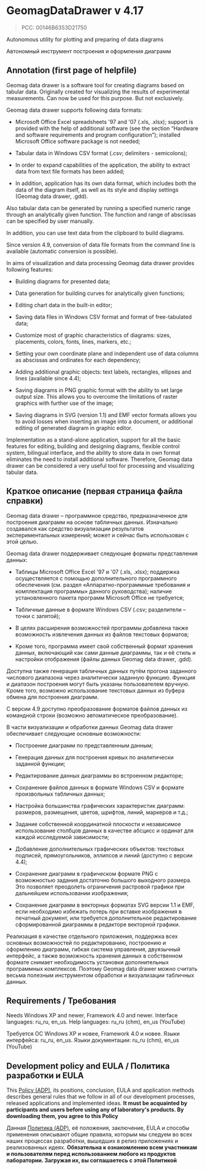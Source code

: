 # GeomagDataDrawer v 4.17
> PCC: 00146B6353D21750



Autonomous utility for plotting and preparing of data diagrams

Автономный инструмент построения и оформления диаграмм



## Annotation (first page of helpfile)

Geomag data drawer is a software tool for creating diagrams based on tabular data. Originally created for visualizing the results of experimental measurements. Can now be used for this purpose. But not exclusively.

Geomag data drawer supports following data formats:

- Microsoft Office Excel spreadsheets '97 and '07 (.xls, .xlsx); support is provided with the help of additional software (see the section “Hardware and software requirements and program configuration”); installed Microsoft Office software package is not needed;

- Tabular data in Windows CSV format (.csv; delimiters - semicolons);

- In order to expand capabilities of the application, the ability to extract data from text file formats has been added;

- In addition, application has its own data format, which includes both the data of the diagram itself, as well as its style and display settings (Geomag data drawer, .gdd).

Also tabular data can be generated by running a specified numeric range through an analytically given function. The function and range of abscissas can be specified by user manually.

In addition, you can use text data from the clipboard to build diagrams.

Since version 4.9, conversion of data file formats from the command line is available (automatic conversion is possible).

In aims of visualization and data processing Geomag data drawer provides following features:

- Building diagrams for presented data;

- Data generation for building curves for analytically given functions;

- Editing chart data in the built-in editor;

- Saving data files in Windows CSV format and format of free-tabulated data;

- Customize most of graphic characteristics of diagrams: sizes, placements, colors, fonts, lines, markers, etc.;

- Setting your own coordinate plane and independent use of data columns as abscissas and ordinates for each dependency;

- Adding additional graphic objects: text labels, rectangles, ellipses and lines (available since 4.4);

- Saving diagrams in PNG graphic format with the ability to set large output size. This allows you to overcome the limitations of raster graphics with further use of the image;

- Saving diagrams in SVG (version 1.1) and EMF vector formats allows you to avoid losses when inserting an image into a document, or additional editing of generated diagram in graphic editor.

Implementation as a stand-alone application, support for all the basic features for editing, building and designing diagrams, flexible control system, bilingual interface, and the ability to store data in own format eliminates the need to install additional software. Therefore, Geomag data drawer can be considered a very useful tool for processing and visualizing tabular data.



## Краткое описание (первая страница файла справки)

Geomag data drawer – программное средство, предназначенное для построения диаграмм на основе табличных данных. Изначально создавался как средство визуализации результатов экспериментальных измерений; может и сейчас быть использован с этой целью.

Geomag data drawer поддерживает следующие форматы представления данных:

- Таблицы Microsoft Office Excel '97 и '07 (.xls, .xlsx); поддержка осуществляется с помощью дополнительного программного обеспечения (см. раздел «Аппаратно-программные требования и комплектация программы» данного руководства); наличие установленного пакета программ Microsoft Office не требуется;

- Табличные данные в формате Windows CSV (.csv; разделители – точки с запятой);

- В целях расширения возможностей программы добавлена также возможность извлечения данных из файлов текстовых форматов;

- Кроме того, программа имеет свой собственный формат хранения данных, включающий как сами данные диаграммы, так и её стиль и настройки отображения (файлы данных Geomag data drawer, .gdd).

Доступна также генерация табличных данных путём прогона заданного числового диапазона через аналитически заданную функцию. Функция и диапазон построения могут быть указаны пользователем вручную. Кроме того, возможно использование текстовых данных из буфера обмена для построения диаграмм.

С версии 4.9 доступно преобразование форматов файлов данных из командной строки (возможно автоматическое преобразование).

В части визуализации и обработки данных Geomag data drawer обеспечивает следующие основные возможности:

- Построение диаграмм по представленным данным;

- Генерация данных для построения кривых по аналитически заданной функции;

- Редактирование данных диаграммы во встроенном редакторе;

- Сохранение файлов данных в формате Windows CSV и формате произвольных табличных данных;

- Настройка большинства графических характеристик диаграмм: размеров, размещения, цветов, шрифтов, линий, маркеров и т.д.;

- Задание собственной координатной плоскости и независимое использование столбцов данных в качестве абсцисс и ординат для каждой исследуемой зависимости;

- Добавление дополнительных графических объектов: текстовых подписей, прямоугольников, эллипсов и линий (доступно с версии 4.4);

- Сохранение диаграмм в графическом формате PNG с возможностью задания достаточно большого выходного размера. Это позволяет преодолеть ограничения растровой графики при дальнейшем использовании изображения;

- Сохранение диаграмм в векторных форматах SVG версии 1.1 и EMF, если необходимо избежать потерь при вставке изображения в печатный документ, или требуется дополнительное редактирование сформированной диаграммы в редакторе векторной графики.

Реализация в качестве отдельного приложения, поддержка всех основных возможностей по редактированию, построению и оформлению диаграмм, гибкая система управления, двуязычный интерфейс, а также возможность хранения данных в собственном формате снимает необходимость установки дополнительных программных комплексов. Поэтому Geomag data drawer можно считать весьма полезным инструментом обработки и визуализации табличных данных.



## Requirements / Требования

Needs Windows XP and newer, Framework 4.0 and newer. Interface languages: ru_ru, en_us. Help languages: ru_ru (chm), en_us (YouTube)

Требуется ОС Windows XP и новее, Framework 4.0 и новее. Языки интерфейса: ru_ru, en_us. Языки документации: ru_ru (chm), en_us (YouTube)



## Development policy and EULA / Политика разработки и EULA

This [Policy (ADP)](https://vk.com/@rdaaow_fupl-adp), its positions, conclusion, EULA and application methods
describes general rules that we follow in all of our development processes, released applications and implemented
ideas.
**It must be acquainted by participants and users before using any of laboratory's products.
By downloading them, you agree to this Policy**

Данная [Политика (ADP)](https://vk.com/@rdaaow_fupl-adp), её положения, заключение, EULA и способы применения
описывают общие правила, которым мы следуем во всех наших процессах разработки, вышедших в релиз приложениях
и реализованных идеях.
**Обязательна к ознакомлению всем участникам и пользователям перед использованием любого из продуктов лаборатории.
Загружая их, вы соглашаетесь с этой Политикой**
